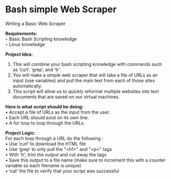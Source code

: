 
<h1>Bash simple Web Scraper</h1>


Writing a Basic Web Scraper
 
<b> Requirements:</b><br>
  ◦ Basic Bash Scripting knowledge<br>
	◦	Linux knowledge<br>

<b>Project Idea:</b>
1) This will combine your bash scripting knowledge with commands such as ‘curl’, ‘grep’, and ‘tr’. 
2) You will make a simple web scraper that will take a file of URLs as an input (use variables) and pull the main text from each of those sites  automatically. 
3) This script will allow us to quickly reformat multiple websites into text documents that are saved on our virtual machines. 

<b>Here is what script should be doing:</b><br>
	•	Accept a file of URLs as the input from the user.<br>
	•	Each URL should exist on its own line.<br>
	•	A for loop to loop through the URLs.<br>
 
 <b>Project Logic:</b><br>
For each loop through a URL do the following :<br>
	•	Use ‘curl’ to download the HTML file<br>
	•	Use ‘grep’ to only pull the "\<h1>" and "\<p>" tags <br>
	•	With ‘tr’, trim the output and cut away the tags <br>
	•	Save this output to a file name (make sure to increment this with a counter variable so each filename is unique) <br>
	•	‘cat’ the file to verify that your script was successful <br>
  
